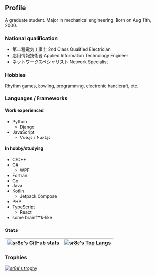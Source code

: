## Profile

A graduate student. Major in mechanical engineering. Born on Aug 11th, 2000.

### National qualification
- 第二種電気工事士 2nd Class Qualified Electrician
- 応用情報技術者 Applied Information Technology Engineer
- ネットワークスペシャリスト Network Specialist

### Hobbies

Rhythm games, bowling, programming, electronic handicraft, etc.

### Languages / Frameworks
#### Work experienced
- Python
  - Django
- JavaScript
  - Vue.js / Nuxt.js

#### In hobby/studying
- C/C++
- C#
  - WPF
- Fortran
- Go
- Java
- Kotlin
  - Jetpack Compose 
- PHP
- TypeScript
  - React
- some brainf**k-like


### Stats
| [![sr8e's GitHub stats](https://github-readme-stats.vercel.app/api?username=sr8e&count_private=true&ring_color=11faac&hide_border=true)](https://github.com/anuraghazra/github-readme-stats) | [![sr8e's Top Langs](https://github-readme-stats.vercel.app/api/top-langs/?username=sr8e&size_weight=0.5&count_weight=0.5&layout=compact&hide_border=true&hide=lua)](https://github.com/anuraghazra/github-readme-stats) |
| -- | -- |

### Trophies
[![sr8e's trophy](https://github-profile-trophy.vercel.app/?username=sr8e&no-frame=true&title=MultiLanguage,Commits,PullRequest,Issues,Repositories,Stars)](https://github.com/ryo-ma/github-profile-trophy)
